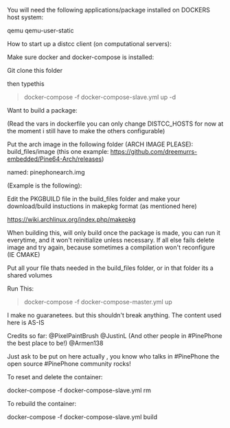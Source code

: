 You will need the following applications/package installed on DOCKERS host system:

qemu qemu-user-static


How to start up a distcc client (on computational servers):

Make sure docker and docker-compose is installed:

Git clone this folder

then typethis

> docker-compose -f docker-compose-slave.yml up -d

Want to build a package:

(Read the vars in dockerfile you can only change DISTCC_HOSTS for now at the moment i still have to make the others configurable)

Put the arch image in the following folder (ARCH IMAGE PLEASE): build_files/image  (this one example: https://github.com/dreemurrs-embedded/Pine64-Arch/releases)

named: pinephonearch.img

(Example is the following):

Edit the PKGBUILD file in the build_files folder and make your download/build instuctions in makepkg format (as mentioned here)

https://wiki.archlinux.org/index.php/makepkg

When building this, will only build once the package is made, you can run it everytime, and it won't reinitialize unless necessary.
If all else fails delete image and try again, because sometimes a compilation won't reconfigure (IE CMAKE)

Put all your file thats needed in the build_files folder, or in that folder its a shared volumes

Run This:

> docker-compose -f docker-compose-master.yml up 


I make no guaranetees. but this shouldn't break anything. The content used here is AS-IS

Credits so far:
@PixelPaintBrush
@JustinL (And other people in #PinePhone the best place to be!)
@Armen138

Just ask to be put on here actually , you know who talks in #PinePhone the open source #PinePhone community rocks!

To reset and delete the container:

docker-compose -f docker-compose-slave.yml rm


To rebuild the container:

docker-compose -f docker-compose-slave.yml build





